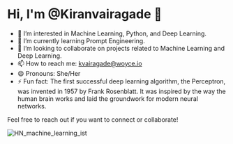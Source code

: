 # Hi, I'm @Kiranvairagade 👋

- 👀 I’m interested in Machine Learning, Python, and Deep Learning.
- 🌱 I’m currently learning Prompt Engineering.
- 💞️ I’m looking to collaborate on projects related to Machine Learning and Deep Learning.
- 📫 How to reach me: kvairagade@woyce.io
- 😄 Pronouns: She/Her
- ⚡ Fun fact: The first successful deep learning algorithm, the Perceptron, was invented in 1957 by Frank Rosenblatt. It was inspired by the way the human brain works and laid the groundwork for modern neural networks.

Feel free to reach out if you want to connect or collaborate!

![HN_machine_learning_ist](https://github.com/kvairagade/kvairagade/assets/171940387/b53a892d-5295-4810-a9c8-e77ef139451b)

